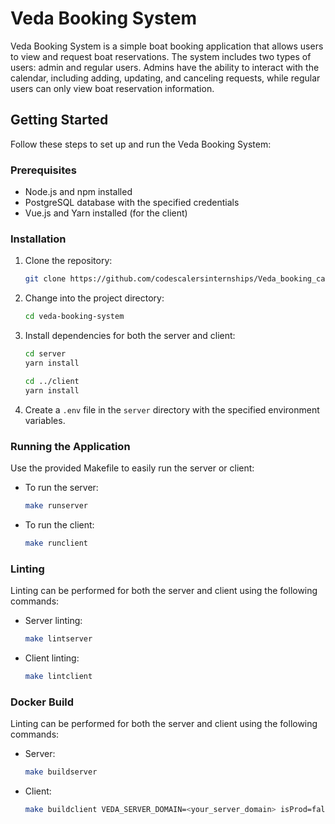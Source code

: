 # Veda Booking System

Veda Booking System is a simple boat booking application that allows users to view and request boat reservations. The system includes two types of users: admin and regular users. Admins have the ability to interact with the calendar, including adding, updating, and canceling requests, while regular users can only view boat reservation information.

## Getting Started

Follow these steps to set up and run the Veda Booking System:

### Prerequisites

- Node.js and npm installed
- PostgreSQL database with the specified credentials
- Vue.js and Yarn installed (for the client)

### Installation

1. Clone the repository:

    ```bash
    git clone https://github.com/codescalersinternships/Veda_booking_calendar
    ```

2. Change into the project directory:

    ```bash
    cd veda-booking-system
    ```

3. Install dependencies for both the server and client:

    ```bash
    cd server
    yarn install

    cd ../client
    yarn install
    ```

4. Create a `.env` file in the `server` directory with the specified environment variables.

### Running the Application

Use the provided Makefile to easily run the server or client:

- To run the server:

    ```bash
    make runserver
    ```

- To run the client:

    ```bash
    make runclient
    ```

### Linting

Linting can be performed for both the server and client using the following commands:

- Server linting:

    ```bash
    make lintserver
    ```

- Client linting:

    ```bash
    make lintclient
    ```

### Docker Build

Linting can be performed for both the server and client using the following commands:

- Server:

    ```bash
    make buildserver
    ```

- Client:

    ```bash
    make buildclient VEDA_SERVER_DOMAIN=<your_server_domain> isProd=false # Your environment can be true or false depending on your choice.
    ```

